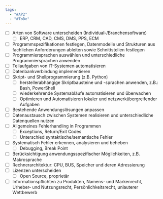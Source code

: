 ```yaml
---
tags:
  - "#AP2"
  - "#ToDo"
---
```

- [ ] Arten von Software unterscheiden (Individual-/Branchensoftware)
    - [ ] ERP, CRM, CAD, CMS, DMS, PPS, ECM
- [ ] Programmspezifikationen festlegen, Datenmodelle und Strukturen aus fachlichen Anforderungen ableiten sowie Schnittstellen festlegen
- [ ] Programmiersprachen auswählen und unterschiedliche Programmiersprachen anwenden
- [ ] Teilaufgaben von IT-Systemen automatisieren
- [ ] Datenbankverbindung implementieren
- [ ] Skript- und Shellprogrammierung (z.B. Python)
    - [ ] herstellerabhängige Skriptbausteine und -sprachen anwenden, z.B.: Bash, PowerShell
    - [ ] wiederkehrende Systemabläufe automatisieren und überwachen
    - [ ] Optimieren und Automatisieren lokaler und netzwerkübergreifender Aufgaben
- [ ] Bestehende Anwendungslösungen anpassen
- [ ] Datenaustausch zwischen Systemen realisieren und unterschiedliche Datenquellen nutzen
- [ ] Allgemeines Fehlerhandling in Programmen
    - [ ] Exceptions, Return/Exit Codes
    - [ ] Unterschied syntaktische/semantische Fehler
- [ ] Systematisch Fehler erkennen, analysieren und beheben
    - [ ] Debugging, Break Point
- [ ] Berücksichtigung anwendungsspezifischer Möglichkeiten, z.B. Makrosprache
- [ ] Rechnerarchitektur: CPU, BUS, Speicher und deren Adressierung
- [ ] Lizenzen unterscheiden
    - [ ] Open Source, proprietär
- [ ] Informationspflichten zu Produkten, Namens- und Markenrecht, Urheber- und Nutzungsrecht, Persönlichkeitsrecht, unlauterer Wettbewerb